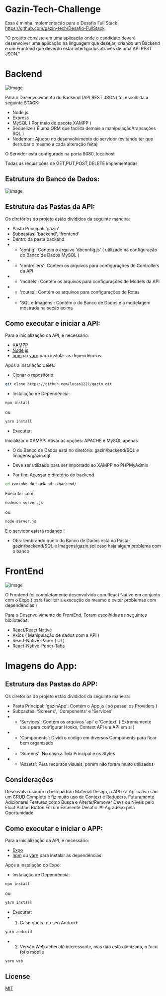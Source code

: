# Gazin-Tech-Challenge
Essa é minha implementação para o Desafio Full Stack: https://github.com/gazin-tech/Desafio-FullStack

"O projeto consiste em uma aplicação onde o candidato deverá desenvolver uma aplicação na linguagem que desejar, criando um Backend e um Frontend que deverão estar interligados através de uma API REST JSON."

# Backend
![image](https://user-images.githubusercontent.com/51690058/158933009-f3c19eef-f9b6-4d6b-b527-e1734cf397a2.png)

Para o Desenvolvimento do Backend (API REST JSON) foi escolhida a seguinte STACK: 
* Node.js 
* Express 
* MySQL ( Por meio do pacote XAMPP )
* Sequelize ( É uma ORM que facilita demais a manipulação/transações SQL )
* Nodemon: Ajudou no desenvolvimento do servidor (evitando ter que derrubar o mesmo a cada alteração feita)

O Servidor está configurado na porta 8080, localhost

Todas as requisições de GET,PUT,POST,DELETE implementadas 

## Estrutura do Banco de Dados: 
![image](https://i.imgur.com/FrlGUBJ.jpg)

## Estrutura das Pastas da API:
Os diretórios do projeto estão divididos da seguinte maneira: 
* Pasta Principal: 'gazin'
* Subpastas: 'backend', 'frontend'
* Dentro da pasta backend: 
* * 'config': Contém o arquivo 'dbconfig.js' ( utilizado na configuração do Banco de Dados MySQL )
* * 'controllers': Contém os arquivos para configurações de Controllers da API 
* *  'models': Contém os arquivos para configurações de Models da API  
* *  'routes': Contém os arquivos para configurações de Rotas 
* *  'SQL e Imagens': Contém o  do Banco de Dados e a modelagem mostrada na seção acima
## Como executar e iniciar a API: 
Para a inicialização da API, é necessário: 
- [XAMPP](https://www.apachefriends.org/pt_br/download.html)
- [Node.js](https://nodejs.org/en/download/)
- [npm](https://www.npmjs.com/) ou [yarn](https://yarnpkg.com/getting-started/install) para instalar as dependências

Após a instalação deles:
* Clonar o repositório: 
```bash
git clone https://github.com/lucas1221/gazin.git
```
* Instalação de Dependência: 
```bash
npm install
``` 
ou

```bash
yarn install
``` 
* Executar: 

Inicializar o XAMPP: Ativar as opções: APACHE e MySQL apenas 
* O  do Banco de Dados está no diretório: gazin/backend/SQL e Imagens/gazin.sql
* Deve ser utilizado para ser importado ao XAMPP no PHPMyAdmin

* Por fim: 
Acessar o diretório do backend
```bash
cd caminho do backend../backend/ 
``` 
Executar com: 

```bash
nodemon server.js
``` 
ou 

```bash
node server.js
``` 
E o servidor estará rodando ! 

* Obs: lembrando que o  do Banco de Dados está na Pasta: gazin/backend/SQL e Imagens/gazin.sql 
caso haja algum problema com o banco

# FrontEnd
![image](https://user-images.githubusercontent.com/51690058/158938308-1d52f67b-f3bb-4010-bcde-394530d30ed2.png)

O Frontend foi completamente desenvolvido com React Native em conjunto com o Expo ( para facilitar a execução do mesmo e evitar problemas com dependências )

Para o Desenvolvimento do FrontEnd, Foram escolhidas as seguintes bibliotecas: 
* React/React Native 
* Axios ( Manipulação de dados com a API )  
* React-Native-Paper ( UI )
* React-Native-Paper-Tabs
# Imagens do App: 

## Estrutura das Pastas do APP:
Os diretórios do projeto estão divididos da seguinte maneira: 
* Pasta Principal: 'gazinApp': Contém o App.js  ( só passei os Providers ) 
* Subpastas: 'Screens', 'Components' e 'Services' 
* * 'Services': Contém os arquivos 'api' e 'Context' ( Extremamente uteis para configurar Hooks, Context API e a API em si )
* * 'Components': Dividi o código em diversos Components para ficar bem organizado 
* *  'Screens': No caso a Tela Principal e os Styles  
* *  'Assets': Para recursos visuais, porém não foram muito utilizados 

## Considerações 
Desenvolvi usando o belo padrão Material Design, a API e a Aplicativo são um CRUD Completo e fiz muito uso de Context e Reducers. 
Futuramente Adicionarei Features como Busca e Alterar/Remover Devs ou Níveis pelo Float Action Button
Foi um Excelente Desafio !!!! Agradeço pela Oportunidade 

## Como executar e iniciar o APP:
Para a inicialização da API, é necessário: 
- [Expo](https://www.apachefriends.org/pt_br/download.html)
- [npm](https://www.npmjs.com/) ou [yarn](https://yarnpkg.com/getting-started/install) para instalar as dependências

Após a instalação do Expo:
* Instalação de Dependência: 
```bash
npm install
``` 
ou

```bash
yarn install
``` 
* Executar:
* 1) Caso queira no seu Android:  
```bash
yarn android
``` 
* 2) Versão Web achei até interessante, mas não está otimizada, o foco foi o mobile
```bash
yarn web
```
## License
[MIT](https://choosealicense.com/licenses/mit/)







